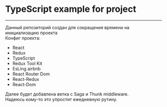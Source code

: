 # TypeScript example for project
---
Данный репозиторий создан для сокращения времени на инициализацию проекта  
Конфиг проекта:  
* React
* Redux
* TypeScript
* Redux Tool Kit
* EsLing airbnb
* React Router Dom
* React-Redux
* React-Dom

Далее будет добавлена ветка с Saga и Thunk middleware.  
Надеюсь кому-то это упростит ежедневную рутину.  